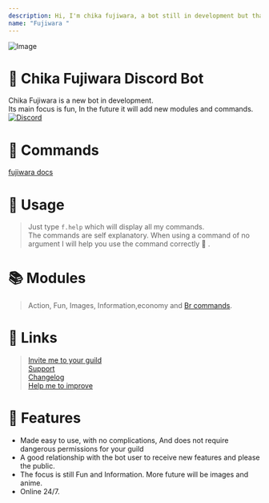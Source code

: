```yaml
---
description: Hi, I'm chika fujiwara, a bot still in development but that can surprise you.💋
name: "Fujiwara "
---
```


![Image](https://i.imgur.com/M5ycfA2.png)
# 💍 Chika Fujiwara Discord Bot  


Chika Fujiwara is a new bot in development.<br> Its main focus is fun, In the future it will add new modules and commands.<br>
[![Discord](https://discordapp.com/api/guilds/556972098787213353/embed.png?style=banner2&cachebypass=1560637786.709)](https://discord.gg/3yxrN6f "Discord")<br>
# 📘 Commands
[fujiwara docs](https://fujiwaradocs.readthedocs.io/en/latest/)
# 📝 Usage
> Just type `f.help` which will display all my commands. <br>
> The commands are self explanatory.
> When using a command of no argument I will help you use the command correctly 💋 .
# 📚 Modules
> Action, Fun, Images, Information,economy and [Br commands]().
# 🔗 Links

> [Invite me to your guild](https://discordapp.com/oauth2/authorize?client_id=556966929412259842&scope=bot&permissions=)<br>
> [Support](https://discord.gg/3yxrN6f)<br>
> [Changelog](https://fujiwaradocs.readthedocs.io/en/latest/changelog/)<br>
> [Help me to improve](https://fujiwaradocs.readthedocs.io/en/latest/contributing/)<br>
# 🤖  Features
* Made easy to use, with no complications, And does not require dangerous permissions for your guild <br>
* A good relationship with the bot user to receive new features and please the public.<br>
* The focus is still Fun and Information. More future will be images and anime.<br>
* Online 24/7. <br>
